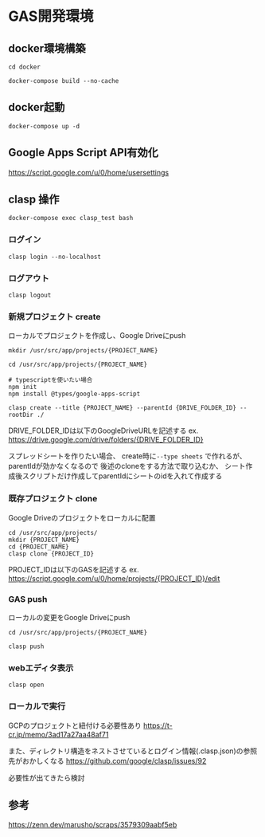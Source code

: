 # GAS開発環境

## docker環境構築

```
cd docker

docker-compose build --no-cache
```

## docker起動

```
docker-compose up -d
```

## Google Apps Script API有効化

https://script.google.com/u/0/home/usersettings


## clasp 操作

```
docker-compose exec clasp_test bash
```

### ログイン

```
clasp login --no-localhost
```

### ログアウト

```
clasp logout
```

### 新規プロジェクト create

ローカルでプロジェクトを作成し、Google Driveにpush

```
mkdir /usr/src/app/projects/{PROJECT_NAME}

cd /usr/src/app/projects/{PROJECT_NAME}

# typescriptを使いたい場合
npm init
npm install @types/google-apps-script

clasp create --title {PROJECT_NAME} --parentId {DRIVE_FOLDER_ID} --rootDir ./
```

DRIVE_FOLDER_IDは以下のGoogleDriveURLを記述する
ex. https://drive.google.com/drive/folders/{DRIVE_FOLDER_ID}


スプレッドシートを作りたい場合、
create時に`--type sheets` で作れるが、parentIdが効かなくなるので
後述のcloneをする方法で取り込むか、
シート作成後スクリプトだけ作成してparentIdにシートのidを入れて作成する

### 既存プロジェクト clone

Google Driveのプロジェクトをローカルに配置

```
cd /usr/src/app/projects/
mkdir {PROJECT_NAME}
cd {PROJECT_NAME}
clasp clone {PROJECT_ID}
```

PROJECT_IDは以下のGASを記述する
ex. https://script.google.com/u/0/home/projects/{PROJECT_ID}/edit



### GAS push

ローカルの変更をGoogle Driveにpush

```
cd /usr/src/app/projects/{PROJECT_NAME}

clasp push
```

### webエディタ表示

```
clasp open
```


### ローカルで実行

GCPのプロジェクトと紐付ける必要性あり
https://t-cr.jp/memo/3ad17a27aa48af71

また、ディレクトリ構造をネストさせているとログイン情報(.clasp.json)の参照先がおかしくなる
https://github.com/google/clasp/issues/92

必要性が出てきたら検討


## 参考
https://zenn.dev/marusho/scraps/3579309aabf5eb